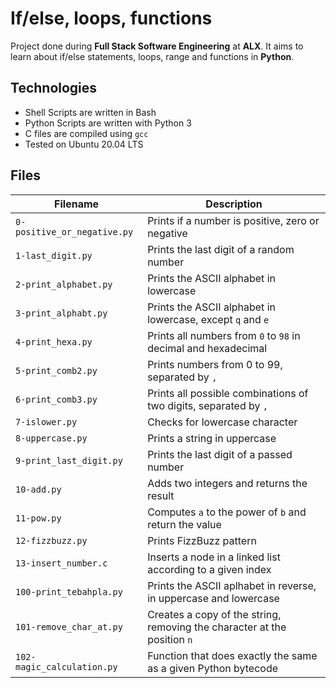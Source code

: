 # If/else, loops, functions
Project done during **Full Stack Software Engineering** at **ALX**. It aims to learn about if/else statements, loops, range and functions in **Python**.

## Technologies
* Shell Scripts are written in Bash 
* Python Scripts are written with Python 3
* C files are compiled using `gcc`
* Tested on Ubuntu 20.04 LTS

## Files
| Filename | Description |
| -------- | ----------- |
| `0-positive_or_negative.py` | Prints if a number is positive, zero or negative |
| `1-last_digit.py` | Prints the last digit of a random number |
| `2-print_alphabet.py` | Prints the ASCII alphabet in lowercase |
| `3-print_alphabt.py` | Prints the ASCII alphabet in lowercase, except `q` and `e` |
| `4-print_hexa.py` | Prints all numbers from `0` to `98` in decimal and hexadecimal |
| `5-print_comb2.py` | Prints numbers from 0 to 99, separated by `, ` |
| `6-print_comb3.py` | Prints all possible combinations of two digits, separated by `, ` |
| `7-islower.py` | Checks for lowercase character |
| `8-uppercase.py` | Prints a string in uppercase |
| `9-print_last_digit.py` | Prints the last digit of a passed number |
| `10-add.py` | Adds two integers and returns the result |
| `11-pow.py` | Computes `a` to the power of `b` and return the value |
| `12-fizzbuzz.py` | Prints FizzBuzz pattern |
| `13-insert_number.c` | Inserts a node in a linked list according to a given index |
| `100-print_tebahpla.py` | Prints the ASCII aplhabet in reverse, in uppercase and lowercase |
| `101-remove_char_at.py` | Creates a copy of the string, removing the character at the position `n` |
| `102-magic_calculation.py` | Function that does exactly the same as a given Python bytecode |
